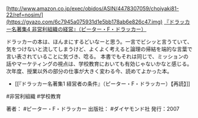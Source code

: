 [http://www.amazon.co.jp/exec/obidos/ASIN/4478307059/choiyaki81-22/ref=nosim/](https://gyazo.com/6c7945a075931d1e5bb178ab6e826c47.img)
[『ドラッカー名著集4 非営利組織の経営』（ピーター・F・ドラッカー）](http://www.amazon.co.jp/exec/obidos/ASIN/4478307059/choiyaki81-22/ref=nosim/)

ドラッカーの本は、ほんまにするどいなーと思う。一言でビシッと言うていて、気をつけないと流してしまうけど、よくよく考えると論理の帰結を端的な言葉で言い表されていることに気づき、唸る。
本書でもそれは同じで、ミッションの話やマーケティングの視点は、学校教育においても有効じゃないかなと感じる。
次年度、授業以外の部分の仕事が大きく変わる今、読めてよかった本。

- [[『ドラッカー名著集1 経営者の条件』（ピーター・F・ドラッカー）【再読】]]


#非営利組織
#学校教育

著者： #ピーター・F・ドラッカー 
出版社： #ダイヤモンド社 
発行：2007

